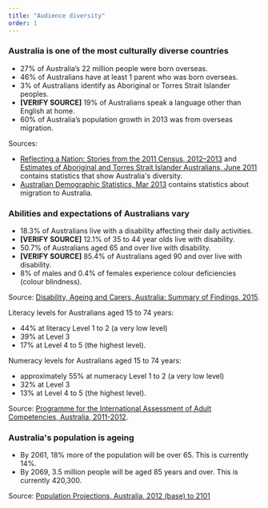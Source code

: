 ```yaml
---
title: "Audience diversity"
order: 1
---
```


### Australia is one of the most culturally diverse countries

- 27% of Australia’s 22 million people were born overseas.
- 46% of Australians have at least 1 parent who was born overseas.
- 3% of Australians identify as Aboriginal or Torres Strait Islander peoples.
- **[VERIFY SOURCE]** 19% of Australians speak a language other than English at home.
- 60% of Australia’s population growth in 2013 was from overseas migration.

Sources:

- <a href="http://www.abs.gov.au/ausstats/abs@.nsf/Lookup/2071.0main+features902012-2013" rel="external">Reflecting a Nation: Stories from the 2011 Census, 2012–2013</a> and <a href="http://www.abs.gov.au/ausstats/abs@.nsf/mf/3238.0.55.001" rel="external">Estimates of Aboriginal and Torres Strait Islander Australians, June 2011</a> contains statistics that show Australia's diversity.
- <a href="http://www.abs.gov.au/ausstats/abs@.nsf/Previousproducts/3101.0Main%20Features3Mar%202013?open" rel="external">Australian Demographic Statistics, Mar 2013</a> contains statistics about migration to Australia.

### Abilities and expectations of Australians vary

- 18.3% of Australians live with a disability affecting their daily activities.
- **[VERIFY SOURCE]** 12.1% of 35 to 44 year olds live with disability.
- 50.7% of Australians aged 65 and over live with disability.
- **[VERIFY SOURCE]** 85.4% of Australians aged 90 and over live with disability.
- 8% of males and 0.4% of females experience colour deficiencies (colour blindness).

Source: <a href="http://www.abs.gov.au/ausstats/abs@.nsf/mf/4430.0" rel="external">Disability, Ageing and Carers, Australia: Summary of Findings, 2015</a>.

Literacy levels for Australians aged 15 to 74 years:

- 44% at literacy Level 1 to 2 (a very low level)
- 39% at Level 3
- 17% at Level 4 to 5 (the highest level).

Numeracy levels for Australians aged 15 to 74 years:

- approximately 55% at numeracy Level 1 to 2 (a very low level)
- 32% at Level 3
- 13% at Level 4 to 5 (the highest level).

Source: <a href="http://www.abs.gov.au/ausstats/abs@.nsf/Lookup/4228.0main+features992011-2012" rel="external">Programme for the International Assessment of Adult Competencies, Australia, 2011-2012</a>.

### Australia's population is ageing

- By 2061, 18% more of the population will be over 65. This is currently 14%.
- By 2069, 3.5 million people will be aged 85 years and over. This is currently 420,300.

Source: <a href="http://www.abs.gov.au/ausstats/abs@.nsf/Lookup/3222.0main+features52012%20(base)%20to%202101" rel="external">Population Projections, Australia, 2012 (base) to 2101</a>
